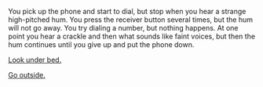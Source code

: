 You pick up the phone and start to dial, but stop when you hear a strange high-pitched hum. You press the receiver
button several times, but the hum will not go away. You try dialing a number, but nothing happens. At one point you
hear a crackle and then what sounds like faint voices, but then the hum continues until you give up and put the 
phone down.

[Look under bed.](../look-under-bed/look-under-bed.md)

[Go outside.](../../explore-outside/outside.md)